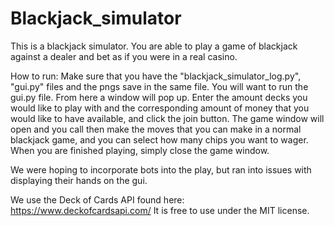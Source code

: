 # Blackjack_simulator

This is a blackjack simulator. You are able to play a game of blackjack against a dealer and bet as if you were in a real casino.

How to run: Make sure that you have the "blackjack_simulator_log.py", "gui.py" files and the pngs save in the same file. You will want to run the gui.py file. From here a window will pop up. Enter the amount decks you would like to play with and the corresponding amount of money that you would like to have available, and click the join button. The game window will open and you call then make the moves that you can make in a normal blackjack game, and you can select how many chips you want to wager. When you are finished playing, simply close the game window.

We were hoping to incorporate bots into the play, but ran into issues with displaying their hands on the gui.

We use the Deck of Cards API found here: https://www.deckofcardsapi.com/ It is free to use under the MIT license.